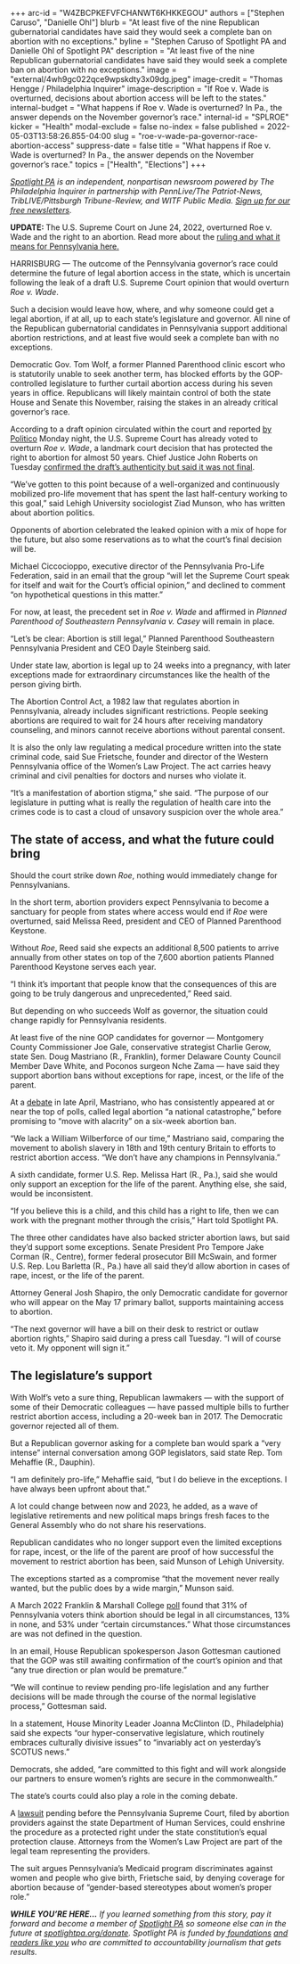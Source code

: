 +++
arc-id = "W4ZBCPKEFVFCHANWT6KHKKEGOU"
authors = ["Stephen Caruso", "Danielle Ohl"]
blurb = "At least five of the nine Republican gubernatorial candidates have said they would seek a complete ban on abortion with no exceptions."
byline = "Stephen Caruso of Spotlight PA and Danielle Ohl of Spotlight PA"
description = "At least five of the nine Republican gubernatorial candidates have said they would seek a complete ban on abortion with no exceptions."
image = "external/4wh9gc022qce9wpskdty3x09dg.jpeg"
image-credit = "Thomas Hengge / Philadelphia Inquirer"
image-description = "If Roe v. Wade is overturned, decisions about abortion access will be left to the states."
internal-budget = "What happens if Roe v. Wade is overturned? In Pa., the answer depends on the November governor’s race."
internal-id = "SPLROE"
kicker = "Health"
modal-exclude = false
no-index = false
published = 2022-05-03T13:58:26.855-04:00
slug = "roe-v-wade-pa-governor-race-abortion-access"
suppress-date = false
title = "What happens if Roe v. Wade is overturned? In Pa., the answer depends on the November governor’s race."
topics = ["Health", "Elections"]
+++

<a href="https://www.spotlightpa.org/"><i>Spotlight PA</i></a><i> is an independent, nonpartisan newsroom powered by The Philadelphia Inquirer in partnership with PennLive/The Patriot-News, TribLIVE/Pittsburgh Tribune-Review, and WITF Public Media. </i><a href="https://www.spotlightpa.org/newsletters"><i>Sign up for our free newsletters</i></a><i>.</i>

<b>UPDATE: </b>The U.S. Supreme Court on June 24, 2022, overturned Roe v. Wade and the right to an abortion. Read more about the <a href="https://www.spotlightpa.org/news/2022/06/roe-v-wade-supreme-court-overturn-pennsylvania/">ruling and what it means for Pennsylvania here.</a>

HARRISBURG — The outcome of the Pennsylvania governor’s race could determine the future of legal abortion access in the state, which is uncertain following the leak of a draft U.S. Supreme Court opinion that would overturn <i>Roe v. Wade</i>.

Such a decision would leave how, where, and why someone could get a legal abortion, if at all, up to each state’s legislature and governor. All nine of the Republican gubernatorial candidates in Pennsylvania support additional abortion restrictions, and at least five would seek a complete ban with no exceptions.

Democratic Gov. Tom Wolf, a former Planned Parenthood clinic escort who is statutorily unable to seek another term, has blocked efforts by the GOP-controlled legislature to further curtail abortion access during his seven years in office. Republicans will likely maintain control of both the state House and Senate this November, raising the stakes in an already critical governor’s race.

<script src="https://www.spotlightpa.org/embed.js" async></script><div data-spl-embed-version="1" data-spl-src="https://www.spotlightpa.org/embeds/newsletter/"></div>

According to a draft opinion circulated within the court and reported <a href="https://www.politico.com/news/2022/05/02/supreme-court-abortion-draft-opinion-00029473">by Politico</a> Monday night, the U.S. Supreme Court has already voted to overturn <i>Roe v. Wade</i>, a landmark court decision that has protected the right to abortion for almost 50 years. Chief Justice John Roberts on Tuesday <a href="https://www.washingtonpost.com/politics/2022/05/03/supreme-court-leak-investigation-abortion-roe-wade/">confirmed the draft’s authenticity but said it was not final</a>.

“We’ve gotten to this point because of a well-organized and continuously mobilized pro-life movement that has spent the last half-century working to this goal,” said Lehigh University sociologist Ziad Munson, who has written about abortion politics.

Opponents of abortion celebrated the leaked opinion with a mix of hope for the future, but also some reservations as to what the court’s final decision will be.

Michael Ciccocioppo, executive director of the Pennsylvania Pro-Life Federation, said in an email that the group “will let the Supreme Court speak for itself and wait for the Court’s official opinion,” and declined to comment “on hypothetical questions in this matter.”

For now, at least, the precedent set in <i>Roe v. Wade</i> and affirmed in <i>Planned Parenthood of Southeastern Pennsylvania v. Casey</i> will remain in place.

“Let’s be clear: Abortion is still legal,” Planned Parenthood Southeastern Pennsylvania President and CEO Dayle Steinberg said.

Under state law, abortion is legal up to 24 weeks into a pregnancy, with later exceptions made for extraordinary circumstances like the health of the person giving birth.

The Abortion Control Act, a 1982 law that regulates abortion in Pennsylvania, already includes significant restrictions. People seeking abortions are required to wait for 24 hours after receiving mandatory counseling, and minors cannot receive abortions without parental consent.

It is also the only law regulating a medical procedure written into the state criminal code, said Sue Frietsche, founder and director of the Western Pennsylvania office of the Women’s Law Project. The act carries heavy criminal and civil penalties for doctors and nurses who violate it.

“It’s a manifestation of abortion stigma,” she said. “The purpose of our legislature in putting what is really the regulation of health care into the crimes code is to cast a cloud of unsavory suspicion over the whole area.”

## The state of access, and what the future could bring

Should the court strike down <i>Roe</i>, nothing would immediately change for Pennsylvanians.

In the short term, abortion providers expect Pennsylvania to become a sanctuary for people from states where access would end if <i>Roe</i> were overturned, said Melissa Reed, president and CEO of Planned Parenthood Keystone.

Without <i>Roe</i>, Reed said she expects an additional 8,500 patients to arrive annually from other states on top of the 7,600 abortion patients Planned Parenthood Keystone serves each year.

“I think it’s important that people know that the consequences of this are going to be truly dangerous and unprecedented,” Reed said.

But depending on who succeeds Wolf as governor, the situation could change rapidly for Pennsylvania residents.

At least five of the nine GOP candidates for governor — Montgomery County Commissioner Joe Gale, conservative strategist Charlie Gerow, state Sen. Doug Mastriano (R., Franklin), former Delaware County Council Member Dave White, and Poconos surgeon Nche Zama — have said they support abortion bans without exceptions for rape, incest, or the life of the parent.

At a <a href="https://www.youtube.com/watch?v=lFFX5zwZTUw">debate</a> in late April, Mastriano, who has consistently appeared at or near the top of polls, called legal abortion “a national catastrophe,” before promising to “move with alacrity” on a six-week abortion ban.

“We lack a William Wilberforce of our time,” Mastriano said, comparing the movement to abolish slavery in 18th and 19th century Britain to efforts to restrict abortion access. “We don’t have any champions in Pennsylvania.”

A sixth candidate, former U.S. Rep. Melissa Hart (R., Pa.), said she would only support an exception for the life of the parent. Anything else, she said, would be inconsistent.

“If you believe this is a child, and this child has a right to life, then we can work with the pregnant mother through the crisis,” Hart told Spotlight PA.

The three other candidates have also backed stricter abortion laws, but said they’d support some exceptions. Senate President Pro Tempore Jake Corman (R., Centre), former federal prosecutor Bill McSwain, and former U.S. Rep. Lou Barletta (R., Pa.) have all said they’d allow abortion in cases of rape, incest, or the life of the parent.

Attorney General Josh Shapiro, the only Democratic candidate for governor who will appear on the May 17 primary ballot, supports maintaining access to abortion.

“The next governor will have a bill on their desk to restrict or outlaw abortion rights,” Shapiro said during a press call Tuesday. “I will of course veto it. My opponent will sign it.”

## The legislature’s support

With Wolf’s veto a sure thing, Republican lawmakers — with the support of some of their Democratic colleagues — have passed multiple bills to further restrict abortion access, including a 20-week ban in 2017. The Democratic governor rejected all of them.

But a Republican governor asking for a complete ban would spark a “very intense” internal conversation among GOP legislators, said state Rep. Tom Mehaffie (R., Dauphin).

“I am definitely pro-life,” Mehaffie said, “but I do believe in the exceptions. I have always been upfront about that.”

A lot could change between now and 2023, he added, as a wave of legislative retirements and new political maps brings fresh faces to the General Assembly who do not share his reservations.

Republican candidates who no longer support even the limited exceptions for rape, incest, or the life of the parent are proof of how successful the movement to restrict abortion has been, said Munson of Lehigh University.

The exceptions started as a compromise “that the movement never really wanted, but the public does by a wide margin,” Munson said.

A March 2022 Franklin &amp; Marshall College <a href="https://drive.google.com/file/d/1cBTrVE0kMEaaQoxzmQzO5lOg8iNTXtaM/view">poll</a> found that 31% of Pennsylvania voters think abortion should be legal in all circumstances, 13% in none, and 53% under “certain circumstances.” What those circumstances are was not defined in the question.

In an email, House Republican spokesperson Jason Gottesman cautioned that the GOP was still awaiting confirmation of the court’s opinion and that “any true direction or plan would be premature.”

“We will continue to review pending pro-life legislation and any further decisions will be made through the course of the normal legislative process,” Gottesman said.

In a statement, House Minority Leader Joanna McClinton (D., Philadelphia) said she expects “our hyper-conservative legislature, which routinely embraces culturally divisive issues” to “invariably act on yesterday’s SCOTUS news.”

<script src="https://www.spotlightpa.org/embed.js" async></script><div data-spl-embed-version="1" data-spl-src="https://www.spotlightpa.org/embeds/donate/"></div>

Democrats, she added, “are committed to this fight and will work alongside our partners to ensure women’s rights are secure in the commonwealth.”

The state’s courts could also play a role in the coming debate.

A <a href="https://web.archive.org/20220503220836/https://www.womenslawproject.org/2019/05/07/allegheny-reproductive-health-center-v-pa-department-of-human-services-medicaid-case/">lawsuit</a> pending before the Pennsylvania Supreme Court, filed by abortion providers against the state Department of Human Services, could enshrine the procedure as a protected right under the state constitution’s equal protection clause. Attorneys from the Women’s Law Project are part of the legal team representing the providers.

The suit argues Pennsylvania’s Medicaid program discriminates against women and people who give birth, Frietsche said, by denying coverage for abortion because of “gender-based stereotypes about women’s proper role.”

<i><b>WHILE YOU’RE HERE...</b></i><i> If you learned something from this story, pay it forward and become a member of </i><a href="https://www.spotlightpa.org/"><i>Spotlight PA</i></a><i> so someone else can in the future at </i><a href="http://spotlightpa.org/donate"><i>spotlightpa.org/donate</i></a><i>. Spotlight PA is funded by</i><a href="https://www.spotlightpa.org/support"><i> foundations</i></a><i> </i><a href="https://www.spotlightpa.org/support"><i>and readers like you</i></a><i> who are committed to accountability journalism that gets results.</i>
